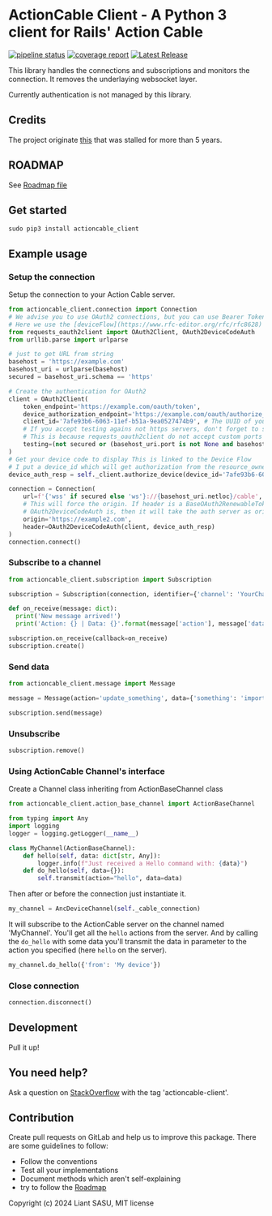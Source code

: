 # ActionCable Client - A Python 3 client for Rails' Action Cable

[![pipeline status](https://gitlab.com/liant-sasu/actioncable-client/badges/main/pipeline.svg?ignore_skipped=true)](https://gitlab.com/liant-sasu/actioncable-client/-/commits/main)
[![coverage report](https://gitlab.com/liant-sasu/actioncable-client/badges/main/coverage.svg)](https://gitlab.com/liant-sasu/actioncable-client/-/commits/main)
[![Latest Release](https://gitlab.com/liant-sasu/actioncable-client/-/badges/release.svg)](https://gitlab.com/liant-sasu/actioncable-client/-/releases)

This library handles the connections and subscriptions and monitors the connection. It removes the underlaying websocket layer.

Currently authentication is not managed by this library.

## Credits

The project originate [this](https://github.com/tobiasfeistmantl/python-actioncable-zwei) that was
stalled for more than 5 years.

## ROADMAP

See [Roadmap file](https://gitlab.com/liant-sasu/actioncable-client/-/commits/main/ROADMAP.md)

## Get started

```shell
sudo pip3 install actioncable_client
```

## Example usage

### Setup the connection

Setup the connection to your Action Cable server.

```python
from actioncable_client.connection import Connection
# We advise you to use OAuth2 connections, but you can use Bearer Token or any other authentication mechanism.
# Here we use the [deviceFlow](https://www.rfc-editor.org/rfc/rfc8628)
from requests_oauth2client import OAuth2Client, OAuth2DeviceCodeAuth
from urllib.parse import urlparse

# just to get URL from string
basehost = 'https://example.com'
basehost_uri = urlparse(basehost)
secured = basehost_uri.schema == 'https'

# Create the authentication for OAuth2
client = OAuth2Client(
    token_endpoint='https://example.com/oauth/token',
    device_authorization_endpoint='https://example.com/oauth/authorize_device',
    client_id='7afe93b6-6063-11ef-b51a-9ea0527474b9', # The UUID of your application
    # If you accept testing agains not https servers, don't forget to set this to true
    # This is because requests_oauth2client do not accept custom ports (and they are right)
    testing=(not secured or (basehost_uri.port is not None and basehost.port != 443))
)
# Get your device code to display This is linked to the Device Flow
# I put a device_id which will get authorization from the resource_owner to acces with a given scope
device_auth_resp = self._client.authorize_device(device_id='7afe93b6-6063-11ef-b51a-9ea0527474b9', scopes='my_scope')

connection = Connection(
    url=f'{'wss' if secured else 'ws'}://{basehost_uri.netloc}/cable',
    # This will force the origin. If header is a BaseOAuth2RenewableTokenAuth subclass like
    # OAuth2DeviceCodeAuth is, then it will take the auth server as origin by default (so let it blank)
    origin='https://example2.com',
    header=OAuth2DeviceCodeAuth(client, device_auth_resp)
)
connection.connect()
```

### Subscribe to a channel

```python
from actioncable_client.subscription import Subscription

subscription = Subscription(connection, identifier={'channel': 'YourChannelCLassName'})

def on_receive(message: dict):
  print('New message arrived!')
  print('Action: {} | Data: {}'.format(message['action'], message['data']))

subscription.on_receive(callback=on_receive)
subscription.create()
```

### Send data

```python
from actioncable_client.message import Message

message = Message(action='update_something', data={'something': 'important'})

subscription.send(message)
```

### Unsubscribe

```python
subscription.remove()
```

### Using ActionCable Channel's interface

Create a Channel class inheriting from ActionBaseChannel class
```python
from actioncable_client.action_base_channel import ActionBaseChannel

from typing import Any
import logging
logger = logging.getLogger(__name__)

class MyChannel(ActionBaseChannel):
    def hello(self, data: dict[str, Any]):
        logger.info(f"Just received a Hello command with: {data}")
    def do_hello(self, data={}):
        self.transmit(action="hello", data=data)
```

Then after or before the connection just instantiate it.

```python
my_channel = AncDeviceChannel(self._cable_connection)
```

It will subscribe to the ActionCable server on the channel named 'MyChannel'. You'll get all the `hello`
actions from the server.
And by calling the `do_hello` with some data you'll transmit the data in parameter to the action you
specified (here `hello` on the server).

```python
my_channel.do_hello({'from': 'My device'})
```

### Close connection

```python
connection.disconnect()
```

## Development

Pull it up!

## You need help?

Ask a question on [StackOverflow](https://stackoverflow.com/) with the tag 'actioncable-client'.

## Contribution

Create pull requests on GitLab and help us to improve this package. There are some guidelines to follow:

* Follow the conventions
* Test all your implementations
* Document methods which aren't self-explaining
* try to follow the [Roadmap](https://gitlab.com/liant-sasu/actioncable-client/-/commits/main/ROADMAP.md)

Copyright (c) 2024 Liant SASU, MIT license
